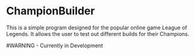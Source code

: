 # ChampionBuilder
This is a simple program designed for the popular online game League of Legends. It allows the user to test out different builds for their Champions. 

#WARNING - Currently in Development
